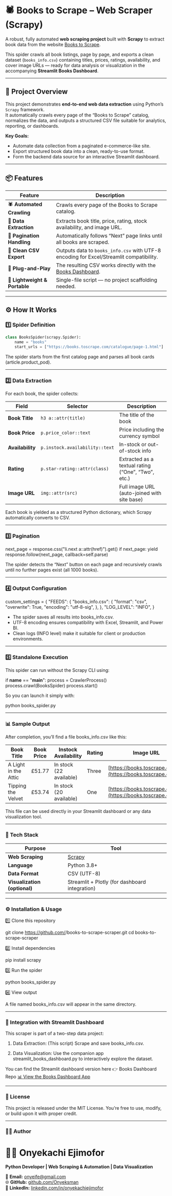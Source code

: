 # 🕷️ Books to Scrape – Web Scraper (Scrapy)

A robust, fully automated **web scraping project** built with **Scrapy** to extract book data from the website [Books to Scrape](https://books.toscrape.com).  

This spider crawls all book listings, page by page, and exports a clean dataset (`books_info.csv`) containing titles, prices, ratings, availability, and cover image URLs — ready for data analysis or visualization in the accompanying **Streamlit Books Dashboard**.

---

## 🧠 Project Overview

This project demonstrates **end-to-end web data extraction** using Python’s `Scrapy` framework.  
It automatically crawls every page of the “Books to Scrape” catalog, normalizes the data, and outputs a structured CSV file suitable for analytics, reporting, or dashboards.

**Key Goals:**
- Automate data collection from a paginated e-commerce-like site.
- Export structured book data into a clean, ready-to-use format.
- Form the backend data source for an interactive Streamlit dashboard.

---

## 📦 Features

| Feature | Description |
|----------|-------------|
| 🕷️ **Automated Crawling** | Crawls every page of the Books to Scrape catalog. |
| 📘 **Data Extraction** | Extracts book title, price, rating, stock availability, and image URL. |
| 🔁 **Pagination Handling** | Automatically follows “Next” page links until all books are scraped. |
| 💾 **Clean CSV Export** | Outputs data to `books_info.csv` with UTF-8 encoding for Excel/Streamlit compatibility. |
| 🧩 **Plug-and-Play** | The resulting CSV works directly with the [Books Dashboard](https://books--dashboard.streamlit.app/). |
| 🧱 **Lightweight & Portable** | Single-file script — no project scaffolding needed. |

---

## ⚙️ How It Works

### 1️⃣ Spider Definition
```python
class BooksSpider(scrapy.Spider):
    name = "books"
    start_urls = ["https://books.toscrape.com/catalogue/page-1.html"]
```
The spider starts from the first catalog page and parses all book cards (article.product_pod).

---

### 2️⃣ Data Extraction

For each book, the spider collects:


| Field            | Selector                       | Description                                        |
| ---------------- | ------------------------------ | -------------------------------------------------- |
| **Book Title**   | `h3 a::attr(title)`            | The title of the book                              |
| **Book Price**   | `p.price_color::text`          | Price including the currency symbol                |
| **Availability** | `p.instock.availability::text` | In-stock or out-of-stock info                      |
| **Rating**       | `p.star-rating::attr(class)`   | Extracted as a textual rating (“One”, “Two”, etc.) |
| **Image URL**    | `img::attr(src)`               | Full image URL (auto-joined with site base)        |

Each book is yielded as a structured Python dictionary, which Scrapy automatically converts to CSV.

---

### 3️⃣ Pagination

next_page = response.css("li.next a::attr(href)").get()
if next_page:
    yield response.follow(next_page, callback=self.parse)

The spider detects the “Next” button on each page and recursively crawls until no further pages exist (all 1000 books).

---

### 4️⃣ Output Configuration

custom_settings = {
    "FEEDS": {
        "books_info.csv": {
            "format": "csv",
            "overwrite": True,
            "encoding": "utf-8-sig",
        },
    },
    "LOG_LEVEL": "INFO",
}

* The spider saves all results into books_info.csv.
* UTF-8 encoding ensures compatibility with Excel, Streamlit, and Power BI.
* Clean logs (INFO level) make it suitable for client or production environments.

---

### 5️⃣ Standalone Execution

This spider can run without the Scrapy CLI using:

if __name__ == "__main__":
    process = CrawlerProcess()
    process.crawl(BooksSpider)
    process.start()

So you can launch it simply with:

python books_spider.py

---

### 📊 Sample Output

After completion, you’ll find a file books_info.csv like this:

| Book Title           | Book Price | Instock Availability    | Rating | Image URL                                                     |
| -------------------- | ---------- | ----------------------- | ------ | ------------------------------------------------------------- |
| A Light in the Attic | £51.77     | In stock (22 available) | Three  | [https://books.toscrape.com/](https://books.toscrape.com/)... |
| Tipping the Velvet   | £53.74     | In stock (20 available) | One    | [https://books.toscrape.com/](https://books.toscrape.com/)... |


This file can be used directly in your Streamlit dashboard or any data visualization tool.

---

### 🧰 Tech Stack

| Purpose                      | Tool                                           |
| ---------------------------- | ---------------------------------------------- |
| **Web Scraping**             | [Scrapy](https://scrapy.org)                   |
| **Language**                 | Python 3.8+                                    |
| **Data Format**              | CSV (UTF-8)                                    |
| **Visualization (optional)** | Streamlit + Plotly (for dashboard integration) |


---

### ⚙️ Installation & Usage
1️⃣ Clone this repository

git clone https://github.com/<your-username>/books-to-scrape-scraper.git
cd books-to-scrape-scraper

2️⃣ Install dependencies

pip install scrapy

3️⃣ Run the spider

python books_spider.py

4️⃣ View output

A file named books_info.csv will appear in the same directory.

---

### 🧠 Integration with Streamlit Dashboard

This scraper is part of a two-step data project:

1.    Data Extraction: (This script) Scrape and save books_info.csv.

2.    Data Visualization: Use the companion app streamlit_books_dashboard.py to interactively explore the dataset.

You can find the Streamlit dashboard version here 👉 Books Dashboard Repo
[📊 View the Books Dashboard App](https://books--dashboard.streamlit.app/)

 ---

### 🧾 License

This project is released under the MIT License.
You’re free to use, modify, or build upon it with proper credit.

---

### 👨‍💻 Author

# 🧑‍💻 Onyekachi Ejimofor  
**Python Developer | Web Scraping & Automation | Data Visualization**

📧 **Email:** [onyeife@gmail.com](mailto:onyeife@gmail.com)  
🌐 **GitHub:** [github.com/Onyeksman](https://github.com/Onyeksman)  
💼 **LinkedIn:** [linkedin.com/in/onyekachiejimofor](https://www.linkedin.com/in/onyekachiejimofor)

